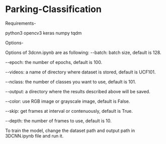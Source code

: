 # Parking-Classification

Requirements-

python3
opencv3
keras
numpy
tqdm

Options-

Options of 3dcnn.ipynb are as following:
--batch: batch size, default is 128.

--epoch: the number of epochs, default is 100.

--videos: a name of directory where dataset is stored, default is UCF101.

--nclass: the number of classes you want to use, default is 101.

--output: a directory where the results described above will be saved.

--color: use RGB image or grayscale image, default is False.

--skip: get frames at interval or contenuously, default is True.

--depth: the number of frames to use, default is 10.

To train the model, change the dataset path and output path in 3DCNN.ipynb file and run it.
